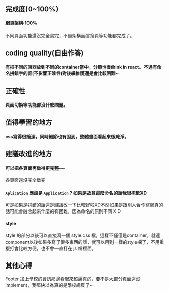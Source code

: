 ## 完成度(0~100%)
#### 網頁架構:100%
不同頁面功能還沒完全寫完，不過架構而言換頁等功能都完成了。
## coding quality(自由作答)
#### 有把不同的東西放到不同的container當中，分類也很think in react。不過有命名拼錯字的話(不影響正確性)對後續維護還是會比較困難~
## 正確性
#### 頁面切換等功能都沒什麼問題。
## 值得學習的地方
#### css寫得很簡潔，同時細節也有固到，整體畫面看起來很乾淨。
## 建議改進的地方
#### 可以把各頁面再做得更完整~~
各頁面還沒完全做完
#### `Aplication` 應該是 `Application` ? 如果是故意這麼命名的話我很抱歉XD
可是如果是拼錯的話還是建議改一下比較好啦XD不然如果是跟別人合作寫網頁的話可能會融合起來什麼的有困難，因為命名的原則不同ＸＤ
#### style
style 的部分以後可以直接寫一個 style.css 檔，這樣不僅僅是container，就連component以後如果多寫了很多東西的話，就可以用到一樣的style檔了，不用重複打會比較方便，也不會一直打在 js 檔裡面。
## 其他心得
Footer 加上學校的資訊那邊看起來超逼真的，要不是大部分頁面還沒implement，我都快以為真的是學校網頁了~
